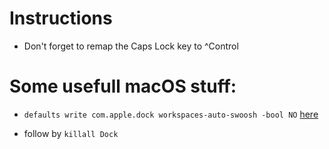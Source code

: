 # Instructions
 - Don't forget to remap the Caps Lock key to ^Control

# Some usefull macOS stuff:
 - `defaults write com.apple.dock workspaces-auto-swoosh -bool NO`
    [here](https://discussions.apple.com/thread/4995042?sortBy=best)

 - follow by `killall Dock`
